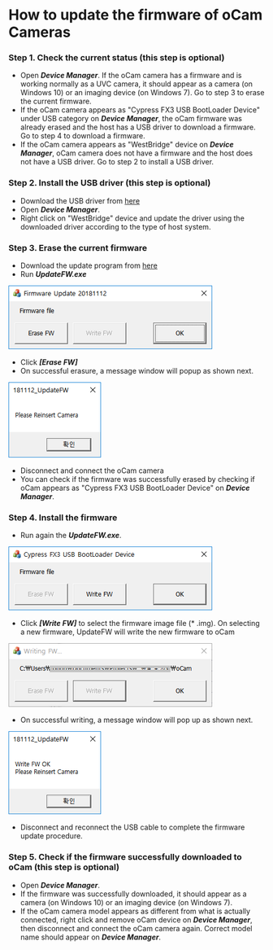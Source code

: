 # How to update the firmware of oCam Cameras
### Step 1. Check the current status (this step is optional)
* Open ***Device Manager***. If the oCam camera has a firmware and is working normally as a UVC camera, it should appear as a camera (on Windows 10) or an imaging device (on Windows 7). Go to step 3 to erase the current firmware.
* If the oCam camera appears as "Cypress FX3 USB BootLoader Device" under USB category on ***Device Manager***, the oCam firmware was already erased and the host has a USB driver to download a firmware. Go to step 4 to download a firmware.
* If the oCam camera appears as "WestBridge" device on ***Device Manager***, oCam camera does not have a firmware and the host does not have a USB driver. Go to step 2 to install a USB driver.






### Step 2. Install the USB driver (this step is optional)
* Download the USB driver from [here](https://github.com/withrobot/oCam/blob/master/Firmware/Update_FW/Drivers%20for%20FX3.zip)
* Open ***Device Manager***.
* Right click on "WestBridge" device and update the driver using the downloaded driver according to the type of host system.

### Step 3. Erase the current firmware
* Download the update program from [here](https://github.com/withrobot/oCam/blob/master/Firmware/Update_FW/181112_UpdateFW.zip)<br/>
* Run ***UpdateFW.exe***

![ScreenShot](../../images/updatafw_1.png)
* Click ***[Erase FW]***
* On successful erasure, a message window will popup as shown next.

![ScreenShot](../../images/updatafw_2.png)

* Disconnect and connect the oCam camera
* You can check if the firmware was successfully erased by checking if oCam appears as "Cypress FX3 USB BootLoader Device" on ***Device Manager***.


### Step 4. Install the firmware
* Run again the ***UpdateFW.exe***.

![ScreenShot](../../images/updatafw_3.png)

* Click ***[Write FW]*** to select the firmware image file (* .img). On selecting a new firmware, UpdateFW will write the new firmware to oCam

![ScreenShot](../../images/updatafw_4.png)

* On successful writing, a message window will pop up as shown next.

![ScreenShot](../../images/updatafw_5.png)

* Disconnect and reconnect the USB cable to complete the firmware update procedure.


### Step 5. Check if the firmware successfully downloaded to oCam (this step is optional)
* Open ***Device Manager***.
* If the firmware was successfully downloaded, it should appear as a camera (on Windows 10) or an imaging device (on Windows 7).
* If the oCam camera model appears as different from what is actually connected, right click and remove oCam device on ***Device Manager***, then disconnect and connect the oCam camera again. Correct model name should appear on ***Device Manager***.

